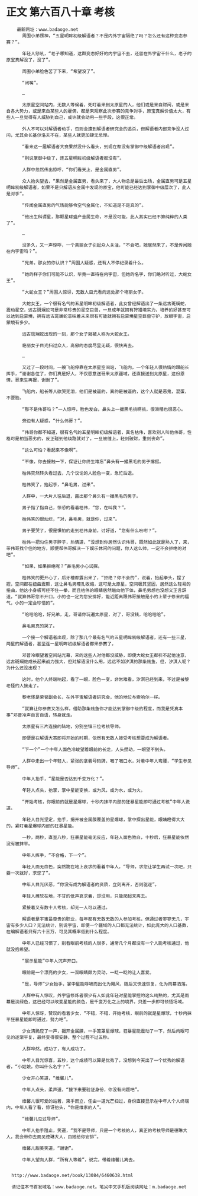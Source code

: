 # 正文 第六百八十章 考核
        最新网址：www.badaoge.net
          周围小弟愣神，“五星明眸初级解语者？不是内外宇宙隔绝了吗？怎么还有这种变态参赛？”。
      
          年轻人怒吼，“老子哪知道，这群变态好好的内宇宙不去，还留在外宇宙干什么，老子的原宝真解没了，没了”。
      
          周围小弟脸色苦了下来，“希望没了”。
      
          “闭嘴”。
      
          …
      
          太原星空间站内，无数人等候着，死盯着来到太原星的人，他们或是来自财阀，或是来自各大势力，或是来自某些人的雇佣，都是来观察此次参赛的竞争对手，原宝真解价值太大，有些人一旦觉得有人威胁到自己，或许就会动用一些手段，这很正常。
      
          外人不可以对解语者动手，否则会遭到解语者研究会的追杀，但解语者内部竞争没人过问，尤其会长基尔洛夫不在，某些人就更加肆无忌惮。
      
          “看来这一届解语者大赛果然没什么看头，到现在都没有掌御中级解语者出现”。
      
          “别说掌御中级了，连五星明眸初级解语者都没有”。
      
          人群中忽然传出惊呼，“你们看天上，是金属直男”。
      
          众人抬头望去，“果然是金属直男，看头来了，大人物总是最后出场，金属直男可是五星明眸初级解语者，如果不是只解语从金属中发现的原宝，他可能已经达到掌御中级层次了，此人是对手”。
      
          “传闻金属直男的气场能够令空气金属化，不知道是不是真的”。
      
          “他出生科谭星，那颗星球盛产金属生命，不是没可能，此人其实已经不算纯粹的人类了”。
      
          …
      
          没多久，又一声惊呼，一个美丽女子引起众人关注，“不会吧，她居然来了，不是传闻她在内宇宙吗？”。
      
          “兄弟，那女的你认识？”周围人疑惑，还有人不停纪录着什么。
      
          “她的样子你们可能不认识，毕竟一直待在内宇宙，但她的名字，你们绝对听过，大蛇女王”。
      
          “大蛇女王？”周围人惊讶，无数人目光看向远处那个艳丽女子。
      
          大蛇女王，一个很有名气的五星明眸初级解语者，此女曾经解语出了一条远古斑斓蛇，震动星空，远古斑斓蛇可是非常珍贵的星空巨兽，一旦成年就拥有狩猎境实力，培养的好甚至可以达到启蒙境，拥有远古斑斓蛇意味着未来很有可能就拥有启蒙境星空巨兽守护，放眼宇宙，启蒙境有多少。
      
          远古斑斓蛇出现的一刻，那个女子就被人称为大蛇女王。
      
          艳丽女子目光扫过众人，高傲的态度尽显无疑，很快离去。
      
          …
      
          又过了一段时间，一艘飞船停靠在太原星空间站，飞船内，一个年轻人很热情的跟船长挥手，“谢谢各位了，你们真是好人，不仅愿意送哥来太原疆域，还直接送到太原星，这份恩情，哥来生再报，谢谢了”。
      
          飞船内，船长等人欲哭无泪，他们是被逼的，真的是被逼的，这个人就是恶鬼，混蛋，不要脸。
      
          “那不是伟哥吗？”一人惊呼，脸色发白，鼻头上一撮黑毛挑啊挑，很滑稽也很恶心。
      
          旁边有人疑惑，“什么伟哥？”。
      
          “伟哥你都不知道，很有名气的五星明眸初级解语者，真名枯伟，喜欢别人叫他伟哥，性格可是相当恶劣的，反正碰到他绕路就对了，一旦被缠上，轻则破财，重则丧命”。
      
          “这么可怕？看起来不像啊”。
      
          “不像，你去接触一下，保证让你终生难忘”鼻头有一撮黑毛的男子撺掇。
      
          枯伟突然转头看过去，几个议论的人脸色一变，急忙后退。
      
          枯伟笑了，抬起手，“鼻毛男，过来”。
      
          人群中，一大片人往后退，露出那个鼻头有一撮黑毛的男子。
      
          男子指了指自己，惊恐的看着枯伟，“您，在叫我？”。
      
          枯伟笑的很灿烂，“对，鼻毛男，就是你，过来”。
      
          男子要哭了，很是惧怕的走到枯伟身前，讨好道，“您有什么吩咐？”。
      
          枯伟一把勾住男子脖子，热情道，“没想到你居然认识伟哥，既然如此就是熟人了，来，带伟哥找个住的地方，顺便帮伟哥解决一下娱乐休闲的问题，你人这么帅，一定不会拒绝的对吧”。
      
          “如果，如果拒绝呢？”鼻毛男小心试探。
      
          枯伟笑的更开心了，后牙槽都露出来了，“拒绝？你不会的”，说着，抬起拳头，捏了捏，空间都在扭曲震颤，这让鼻毛男瞳孔收缩，这可是太原星，空间极其坚固，居然这么轻易的扭曲，他这小身板可经不住一拳，而且枯伟的眼睛居然瞄向他下体，鼻毛男想也没想义正言辞道，“就算伟哥您不开口，小的也一定为您安排好，能近距离跟伟哥接触是小的上辈子修来的福气，小的一定会珍惜的”。
      
          “哈哈哈哈，好兄弟，走，哥请你玩遍太原星，对了，哥没钱，哈哈哈哈”。
      
          鼻毛男真的哭了。
      
          一个接一个解语者出现，除了那几个最有名气的五星明眸初级解语者，还有一些三星，两星的解语者，甚至连一星明眸初级解语者都来参赛了。
      
          邓普冷眼望着空间站光幕，来的这些人对他都没威胁，即便大蛇女王都引不起他注意，远古斑斓蛇成长起来战力强大，但对解语没什么用，远远不如汐淇的那条贱鱼，但，汐淇人呢？为什么还没出现？
      
          这时，他个人终端响起，看了一眼，脸色一变，非常难看，汐淇已经到来，不过是被黎老怪的人接走了。
      
          黎老怪是荣誉副会长，在外宇宙解语者研究会，他的地位与索哈尔一样。
      
          “就算让你参赛又怎么样，借助那条贱鱼你才能达到掌御中级的程度，而我是凭真本事”邓普冷声自言自语，转身就走。
      
          太原星有三片连接的陆地，分别坐镇三位考核导师。
      
          即便是在解语大赛即将开始的时期，依然有无数人接受考核想要成为解语者。
      
          “下一个”一个中年人面色冷峻望着眼前的长龙，人头攒动，一眼望不到头。
      
          人群中走出一个年轻人，紧张的拿着号码牌，咽了咽口水，对着中年人弯腰，“学生参见导师”。
      
          中年人抬手，“星能是否达到千变万化？”。
      
          年轻人点头，抬掌，掌中星能变换，或为风，或为水，或为火。
      
          “开始考核，你眼前的就是星爆球，十秒内抹平内部的狂暴星能即可通过考核”中年人说道。
      
          年轻人目光坚定，抬手，揭开被金属膜覆盖的星爆球，掌中探出星能，眼睛瞪得大大的，紧盯着星爆球内部的狂暴星能。
      
          一秒，两秒，直至八秒，狂暴星能毫无反应，年轻人面色煞白，十秒后，狂暴星能依然没有被抹平。
      
          中年人挥手，“不合格，下一个”。
      
          年轻人面无血色，突然跪在地上哀求的看着中年人，“导师，求您让学生再试一次吧，只要一次就好，求您了”。
      
          中年人目光厌恶，“你没有成为解语者的资质，立刻离开，否则驱逐”。
      
          年轻人瘫软在地，不甘的低声哀求着，却没用，只能爬起来离去。
      
          紧接着又有数十人考核，却无一人可以通过。
      
          解语者是宇宙最尊贵的职业，每年都有无数无数的人参加考核，但通过者寥寥无几，宇宙有多少人口？无法统计，别说宇宙，即便一个疆域的人口都无法统计，如此庞大的人口基数，在编解语者只有六十三万，可见其概率低到什么程度。
      
          中年人已经习惯了，别看眼前考核的人很多，通常几个月都没有一个人能考核通过，他就没抱希望。
      
          “展示星能”中年人沉声开口。
      
          眼前是一个漂亮的少女，一双眼睛颇为灵动，一眨一眨的让人喜爱。
      
          “是，导师”少女抬手，掌中星能呼啸而出化为飓风，随后又快速恢复，化为雨幕洒落。
      
          人群中有人惊叹，外宇宙修炼者很少有人如此年轻对星能掌控的这么纯熟的，尤其是雨幕是淡绿色，这已经可以改变星能的颜色，是千变万化之上的境界，只差一步即可领悟场域。
      
          中年人惊讶，赞叹的看着少女，“不错，不错，开始考核，眼前的就是星爆球，十秒内抹平狂暴星能即可通过，努力吧”。
      
          少女清脆应了一声，揭开金属膜，一手笼罩星爆球，狂暴星能震动了一下，然后肉眼可见的逐渐平复，最终变得很安静，整个过程不过五秒。
      
          人群哗然，成功了，有人成功了。
      
          中年人目光惊喜，五秒，这个成绩可以算是优秀了，没想到今天出了一个优秀的解语者，“小姑娘，你叫什么名字？”。
      
          少女开心笑道，“维馨儿”。
      
          中年人点头，柔声道，“接下来要验证身份，你没有问题吧”。
      
          维馨儿很可爱的站着，束手而立，任由一道光芒扫过，身份直接显示在中年人个人终端内，中年人看了看，惊讶抬头，“你是维家的人”。
      
          “维馨儿见过导师”。
      
          中年人抬手阻止，笑道，“我不是导师，只是一个考核的人，真正的考核导师是德琳大人，我会带你去面见德琳大人，由她给你安排”。
      
          维馨儿甜美笑道，“谢谢”。
      
          中年人望向人群，“所有人等着”，说完，带着维馨儿离去。
      
      
      http://www.badaoge.net/book/13084/6460638.html
      
      请记住本书首发域名：www.badaoge.net。笔尖中文手机版阅读网址：m.badaoge.net